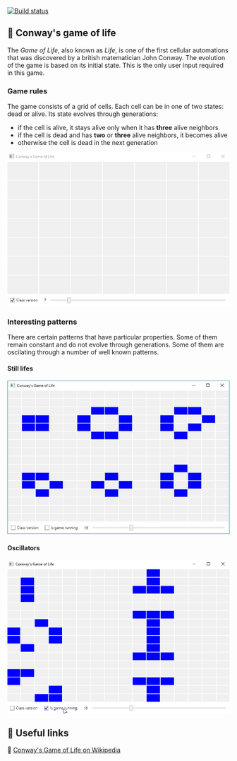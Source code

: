 [![Build status](https://ci.appveyor.com/api/projects/status/e5l9520wdtn21c3y?svg=true)](https://ci.appveyor.com/project/monkog/conways-game-of-life)
## :game_die: Conway's game of life
The *Game of Life*, also known as *Life*, is one of the first cellular automations that was discovered by a british matematician John Conway. The evolution of the game is based on its initial state. This is the only user input required in this game.

### Game rules

The game consists of a grid of cells. Each cell can be in one of two states: dead or alive. Its state evolves through generations:
* if the cell is alive, it stays alive only when it has **three** alive neighbors
* if the cell is dead and has **two** or **three** alive neighbors, it becomes alive
* otherwise the cell is dead in the next generation

![Sample gameplay](./.Docs/Gameplay.gif)

### Interesting patterns
There are certain patterns that have particular properties. Some of them remain constant and do not evolve through generations. Some of them are oscilating through a number of well known patterns.

#### Still lifes
![Examples of still lifes](./.Docs/Still.JPG)

#### Oscillators
![Examples of oscillators](./.Docs/Oscillators.gif)

## :link: Useful links
:game_die: [Conway's Game of Life on Wikipedia](https://en.wikipedia.org/wiki/Conway%27s_Game_of_Life)
